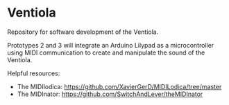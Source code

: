 # Ventiola
Repository for software development of the Ventiola. 

Prototypes 2 and 3 will integrate an Arduino Lilypad as a microcontroller using MIDI communication to create and manipulate the sound of the Ventiola. 

Helpful resources: 
- The MIDIlodica: https://github.com/XavierGerD/MIDILodica/tree/master
- The MIDInator: https://github.com/SwitchAndLever/theMIDInator

